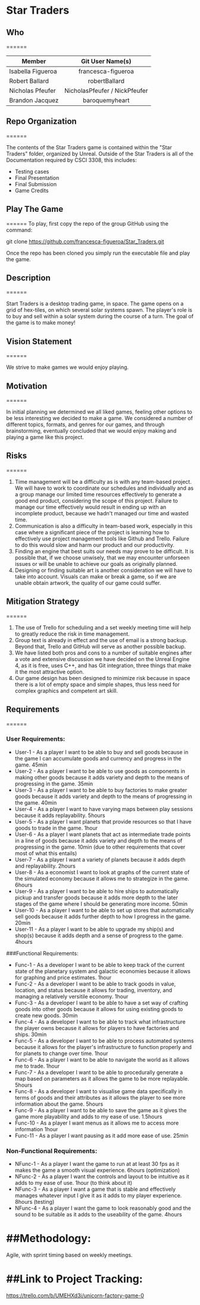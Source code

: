 # Star Traders

## Who
======

| Member            | Git User Name(s)             |
| ------------------|:----------------------------:|
| Isabella Figueroa |francesca-figueroa            |
| Robert Ballard    |robertBallard                 |
| Nicholas Pfeufer  |NicholasPfeufer / NickPfeufer |
| Brandon Jacquez   | baroquemyheart               |

## Repo Organization
======

The contents of the Star Traders game is contained within the "Star Traders" folder, organized by Unreal. 
Outside of the Star Traders is all of the Documentation required by CSCI 3308, this includes: 
* Testing cases
* Final Presentation
* Final Submission
* Game Credits 


## Play The Game 
======
To play, first copy the repo of the group GitHub using the command: 
	
git clone https://github.com/francesca-figueroa/Star_Traders.git

Once the repo has been cloned you simply run the executable file and play the game. 


## Description
======

   Start Traders is a desktop trading game, in space. The game opens on a grid of hex-tiles, on which several solar systems spawn. 
   The player's role is to buy and sell within a solar system during the course of a turn. The goal of the game is to make money! 

   
## Vision Statement
======

  We strive to make games we would enjoy playing.
  
## Motivation
======

  
  In initial planning we determined we all liked games, feeling other options to be less interesting we decided to make a game. We considered a number of different topics, formats, and genres for our games, and through brainstorming, eventually concluded that we would enjoy making and playing a game like this project. 
  
## Risks
======


  1. Time management will be a difficulty as is with any team-based project. We will have to work to coordinate our schedules and individually and as a group manage our limited time resources effectively to generate a good end product, considering the scope of this project. Failure to manage our time effectively would result in ending up with an incomplete product, because we hadn't managed our time and wasted time.
  2. Communication is also a difficulty in team-based work, especially in this case where a significant piece of the project is learning how to effectively use project management tools like Github and Trello. Failure to do this would slow and harm our product and our productivity.
  3. Finding an engine that best suits our needs may prove to be difficult. It is possible that, if we choose unwisely, that we may encounter unforseen issues or will be unable to achieve our goals as originally planned. 
  4. Designing or finding suitable art is another consideration we will have to take into account. Visuals can make or break a game, so if we are unable obtain artwork, the quality of our game could suffer. 
  

## Mitigation Strategy
======


  1. The use of Trello for scheduling and a set weekly meeting time will help to greatly reduce the risk in time management. 
  2. Group text is already in effect and the use of email is a strong backup. Beyond that, Trello and GitHub will serve as another possible backup. 
  3. We have listed both pros and cons to a number of suitable engines after a vote and extensive discussion we have decided on the Unreal Engine 4, as it is free, uses C++, and has Git integration, three things that make it the most attractive option.
  4. Our game design has been designed to minimize risk because in space there is a lot of empty space and simple shapes, thus less need for complex graphics and competent art skill. 

## Requirements
======

### User Requirements: 

* User-1 - As a player I want to be able to buy and sell goods because in the game I can accumulate goods and currency and progress in the game. 45min
* User-2 - As a player I want to be able to use goods as components in making other goods because it adds variety and depth to the means of progressing in the game. 35min
* User-3 - As a player I want to be able to buy factories to make greater goods because it adds variety and depth to the means of progressing in the game. 40min
* User-4 - As a player I want to have varying maps between play sessions because it adds replayability. 5hours
* User-5 - As a player I want planets that provide resources so that I have goods to trade in the game. 1hour
* User-6 - As a player I want planets that act as intermediate trade points in a line of goods because it adds variety and depth to the means of progressing in the game. 10min (due to other requirements that cover most of what this entails)
* User-7 - As a player I want a variety of planets because it adds depth and replayability. 2hours
* User-8 - As a economist I want to look at graphs of the current state of the simulated economy because it allows me to strategize in the game. 6hours
* User-9 - As a player I want to be able to hire ships to automatically pickup and transfer goods because it adds more depth to the later stages of the game where I should be generating more income. 50min
* User-10 - As a player I want to be able to set up stores that automatically sell goods because it adds further depth to how I progress in the game. 20min
* User-11 - As a player I want to be able to upgrade my ship(s) and shop(s) because it adds depth and a sense of progress to the game. 4hours

###Functional Requirements: 

* Func-1 - As a developer I want to be able to keep track of the current state of the planetary system and galactic economies because it allows for graphing and price estimates. 1hour
* Func-2 - As a developer I want to be able to track goods in value, location, and status because it allows for trading, inventory, and managing a relatively versitile economy. 1hour
* Func-3 - As a developer I want to be able to have a set way of crafting goods into other goods because it allows for using existing goods to create new goods. 30min
* Func-4 - As a developer I want to be able to track what infrastructure the player owns because it allows for players to have factories and ships. 30min
* Func-5 - As a developer I want to be able to process automated systems because it allows for the player's infrastructure to function properly and for planets to change over time. 1hour
* Func-6 - As a player I want to be able to navigate the world as it allows me to trade. 1hour
* Func-7 - As a developer I want to be able to procedurally generate a map based on parameters as it allows the game to be more replayable. 5hours
* Func-8 - As a developer I want to visualise game data specifically in terms of goods and their attributes as it allows the player to see more information about the game. 5hours 
* Func-9 - As a player I want to be able to save the game as it gives the game more playability and adds to my ease of use. 1.5hours
* Func-10 - As a player I want menus as it allows me to access more information 1hour
* Func-11 - As a player I want pausing as it add more ease of use. 25min

### Non-Functional Requirements: 

* NFunc-1 - As a player I want the game to run at at least 30 fps as it makes the game a smooth visual experience. 6hours (optimization)
* NFunc-2 - As a player I want the controls and layout to be intuitive as it adds to my ease of use. 1hour (to think about it)
* NFunc-3 - As a player I want a game that is stable and effectively manages whatever input I give it as it adds to my player experience. 8hours (testing)
* NFunc-4 - As a player I want the game to look reasonably good and the sound to be suitable as it adds to the useability of the game.             4hours

##Methodology:
======

Agile, with sprint timing based on weekly meetings.


##Link to Project Tracking:
======

https://trello.com/b/UMEHXd3i/unicorn-factory-game-0

